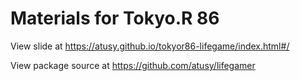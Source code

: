 # Materials for Tokyo.R 86

View slide at https://atusy.github.io/tokyor86-lifegame/index.html#/

View package source at https://github.com/atusy/lifegamer
